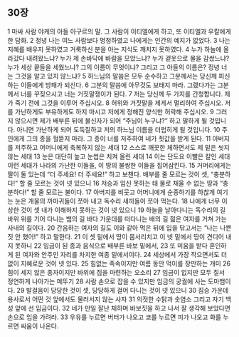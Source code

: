 ## 30장
1 마싸 사람 야케의 아들 아구르의 말. 그 사람이 이티엘에게 하고, 또 이티엘과 우칼에게 한 담화.
2 정녕 나는 여느 사람보다 멍청하였고 나에게는 인간의 예지가 없었다.
3 나는 지혜를 배우지 못하였고 거룩하신 분을 아는 지식도 깨치지 못하였다.
4 누가 하늘에 올라갔다 내려왔느냐? 누가 제 손바닥에 바람을 모았느냐? 누가 겉옷으로 물을 감쌌느냐? 누가 세상 끝들을 세웠느냐? 그의 이름이 무엇이냐? 그리고 그 아들의 이름은? 정녕 너는 그것을 알고 있지 않느냐?
5 하느님의 말씀은 모두 순수하고 그분께서는 당신께 피신하는 이들에게 방패가 되신다.
6 그분의 말씀에 아무것도 보태지 마라. 그랬다가는 그분께서 너를 꾸짖으시고 너는 거짓말쟁이가 된다.
7 저는 당신께 두 가지를 간청합니다. 제가 죽기 전에 그것을 이루어 주십시오.
8 허위와 거짓말을 제게서 멀리하여 주십시오. 저를 가난하게도 부유하게도 하지 마시고 저에게 정해진 양식만 허락해 주십시오.
9 그러지 않으시면 제가 배부른 뒤에 불신자가 되어 “주님이 누구냐?” 하고 말하게 될 것입니다. 아니면 가난하게 되어 도둑질하고 저의 하느님 이름을 더럽히게 될 것입니다.
10 주인에게 그의 종을 헐뜯지 마라. 그 종이 너를 저주하여 네가 죗값을 받게 된다.
11 아버지를 저주하고 어머니에게 축복하지 않는 세대
12 스스로 깨끗한 체하면서도 제 밑은 씻지 않는 세대
13 눈은 대단히 높고 눈썹은 치켜 올린 세대
14 이는 단도요 이빨은 칼인 세대 이런 세대가 나라의 가난한 이들을, 이 땅의 불쌍한 이들을 집어삼킨다.
15 거머리에게는 딸이 둘 있는데 “더 주세요! 더 주세요!” 하고 보챈다. 배부를 줄 모르는 것이 셋, “충분하다!” 할 줄 모르는 것이 넷 있으니
16 저승과 임신 못하는 태 물로 채울 수 없는 땅과 “충분하다!” 할 줄 모르는 불이다.
17 아버지를 비웃고 어머니에게 순종하기를 하찮게 여기는 눈은 개울의 까마귀들이 쪼아 내고 독수리 새끼들이 쪼아 먹는다.
18 나에게 너무 이상한 것이 셋 내가 이해하지 못하는 것이 넷 있으니
19 하늘을 날아다니는 독수리의 길 바위 위를 기어 다니는 뱀의 길 바다 가운데를 떠다니는 배의 길 젊은 여자를 거쳐 가는 사내의 길이다.
20 간음하는 여자의 길도 이와 같아 먹은 뒤에 입을 닦고서는 “나는 나쁜 짓 안 했어!” 하고 말한다.
21 이 셋 밑에서 땅이 몸서리치고 이 넷 밑에서 땅이 견디어 내지 못하니
22 임금이 된 종과 음식으로 배부른 바보 밑에서,
23 또 미움을 받다 혼인하게 된 여자와 안주인 자리를 차지한 여종 밑에서이다.
24 세상에서 가장 작으면서도 더없이 지혜로운 것이 넷 있다.
25 힘없는 족속이지만 여름 동안 먹이를 장만하는 개미
26 힘이 세지 않은 종자이지만 바위에 집을 마련하는 오소리
27 임금이 없지만 모두 질서 정연하게 나아가는 메뚜기
28 사람 손으로 잡을 수 있지만 임금의 궁궐에 사는 도마뱀이다.
29 발걸음이 당당한 것이 셋, 당당하게 걸어 다니는 것이 넷 있으니
30 짐승 가운데 용사로서 어떤 것 앞에서도 물러서지 않는 사자
31 의젓한 수탉과 숫염소 그리고 자기 백성 앞에 선 임금이다.
32 네가 만일 잘난 체하며 바보짓을 하고 나서 잘 생각해 보았다면 손으로 입을 가려라.
33 우유를 누르면 버터가 나오고 코를 누르면 피가 나오고 화를 누르면 싸움이 나온다.
